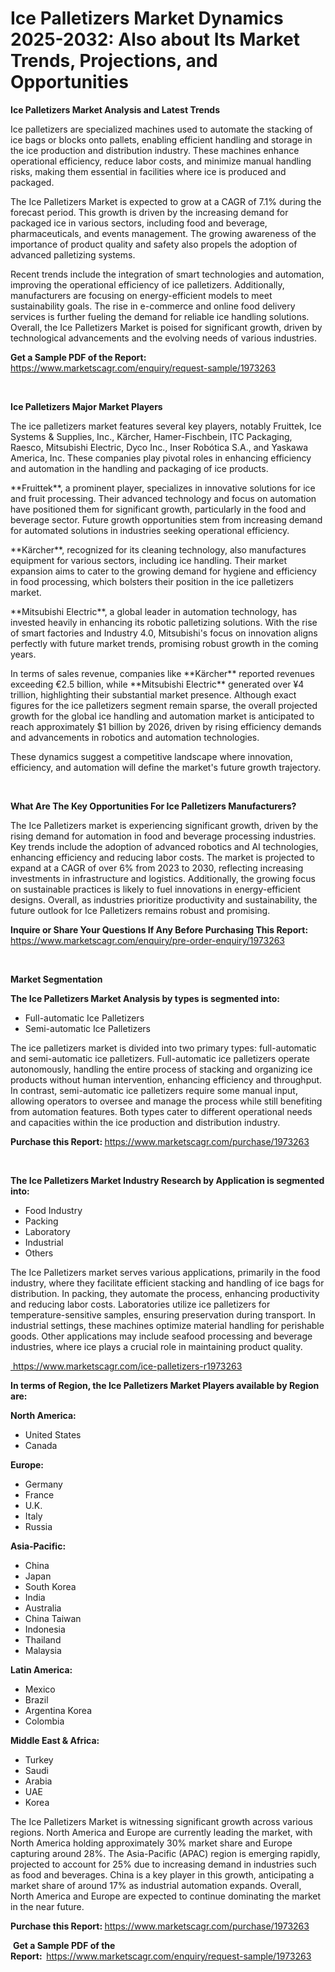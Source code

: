 <p><h1>Ice Palletizers Market Dynamics 2025-2032: Also about Its Market Trends, Projections, and Opportunities</h1></p><p><strong>Ice Palletizers Market Analysis and Latest Trends</strong></p>
<p><p>Ice palletizers are specialized machines used to automate the stacking of ice bags or blocks onto pallets, enabling efficient handling and storage in the ice production and distribution industry. These machines enhance operational efficiency, reduce labor costs, and minimize manual handling risks, making them essential in facilities where ice is produced and packaged.</p><p>The Ice Palletizers Market is expected to grow at a CAGR of 7.1% during the forecast period. This growth is driven by the increasing demand for packaged ice in various sectors, including food and beverage, pharmaceuticals, and events management. The growing awareness of the importance of product quality and safety also propels the adoption of advanced palletizing systems.</p><p>Recent trends include the integration of smart technologies and automation, improving the operational efficiency of ice palletizers. Additionally, manufacturers are focusing on energy-efficient models to meet sustainability goals. The rise in e-commerce and online food delivery services is further fueling the demand for reliable ice handling solutions. Overall, the Ice Palletizers Market is poised for significant growth, driven by technological advancements and the evolving needs of various industries.</p></p>
<p><strong>Get a Sample PDF of the Report:&nbsp;</strong> <a href="https://www.marketscagr.com/enquiry/request-sample/1973263?utm_campaign=2383&utm_medium=2&utm_source=Github&utm_content=ia&utm_term=12042025&utm_id=ice-palletizers">https://www.marketscagr.com/enquiry/request-sample/1973263</a></p>
<p>&nbsp;</p>
<p><strong>Ice Palletizers Major Market Players</strong></p>
<p><p>The ice palletizers market features several key players, notably Fruittek, Ice Systems & Supplies, Inc., Kärcher, Hamer-Fischbein, ITC Packaging, Raesco, Mitsubishi Electric, Dyco Inc., Inser Robótica S.A., and Yaskawa America, Inc. These companies play pivotal roles in enhancing efficiency and automation in the handling and packaging of ice products.</p><p>**Fruittek**, a prominent player, specializes in innovative solutions for ice and fruit processing. Their advanced technology and focus on automation have positioned them for significant growth, particularly in the food and beverage sector. Future growth opportunities stem from increasing demand for automated solutions in industries seeking operational efficiency.</p><p>**Kärcher**, recognized for its cleaning technology, also manufactures equipment for various sectors, including ice handling. Their market expansion aims to cater to the growing demand for hygiene and efficiency in food processing, which bolsters their position in the ice palletizers market.</p><p>**Mitsubishi Electric**, a global leader in automation technology, has invested heavily in enhancing its robotic palletizing solutions. With the rise of smart factories and Industry 4.0, Mitsubishi's focus on innovation aligns perfectly with future market trends, promising robust growth in the coming years.</p><p>In terms of sales revenue, companies like **Kärcher** reported revenues exceeding €2.5 billion, while **Mitsubishi Electric** generated over ¥4 trillion, highlighting their substantial market presence. Although exact figures for the ice palletizers segment remain sparse, the overall projected growth for the global ice handling and automation market is anticipated to reach approximately $1 billion by 2026, driven by rising efficiency demands and advancements in robotics and automation technologies. </p><p>These dynamics suggest a competitive landscape where innovation, efficiency, and automation will define the market's future growth trajectory.</p></p>
<p>&nbsp;</p>
<p><strong>What Are The Key Opportunities For Ice Palletizers Manufacturers?</strong></p>
<p><p>The Ice Palletizers market is experiencing significant growth, driven by the rising demand for automation in food and beverage processing industries. Key trends include the adoption of advanced robotics and AI technologies, enhancing efficiency and reducing labor costs. The market is projected to expand at a CAGR of over 6% from 2023 to 2030, reflecting increasing investments in infrastructure and logistics. Additionally, the growing focus on sustainable practices is likely to fuel innovations in energy-efficient designs. Overall, as industries prioritize productivity and sustainability, the future outlook for Ice Palletizers remains robust and promising.</p></p>
<p><strong>Inquire or Share Your Questions If Any Before Purchasing This Report:</strong> <a href="https://www.marketscagr.com/enquiry/pre-order-enquiry/1973263?utm_campaign=2383&utm_medium=2&utm_source=Github&utm_content=ia&utm_term=12042025&utm_id=ice-palletizers">https://www.marketscagr.com/enquiry/pre-order-enquiry/1973263</a></p>
<p>&nbsp;</p>
<p><strong>Market Segmentation</strong></p>
<p><strong>The Ice Palletizers Market Analysis by types is segmented into:</strong></p>
<p><ul><li>Full-automatic Ice Palletizers</li><li>Semi-automatic Ice Palletizers</li></ul></p>
<p><p>The ice palletizers market is divided into two primary types: full-automatic and semi-automatic ice palletizers. Full-automatic ice palletizers operate autonomously, handling the entire process of stacking and organizing ice products without human intervention, enhancing efficiency and throughput. In contrast, semi-automatic ice palletizers require some manual input, allowing operators to oversee and manage the process while still benefiting from automation features. Both types cater to different operational needs and capacities within the ice production and distribution industry.</p></p>
<p><strong>Purchase this Report:&nbsp;</strong><a href="https://www.marketscagr.com/purchase/1973263?utm_campaign=2383&utm_medium=2&utm_source=Github&utm_content=ia&utm_term=12042025&utm_id=ice-palletizers">https://www.marketscagr.com/purchase/1973263</a></p>
<p>&nbsp;</p>
<p><strong>The Ice Palletizers Market Industry Research by Application is segmented into:</strong></p>
<p><ul><li>Food Industry</li><li>Packing</li><li>Laboratory</li><li>Industrial</li><li>Others</li></ul></p>
<p><p>The Ice Palletizers market serves various applications, primarily in the food industry, where they facilitate efficient stacking and handling of ice bags for distribution. In packing, they automate the process, enhancing productivity and reducing labor costs. Laboratories utilize ice palletizers for temperature-sensitive samples, ensuring preservation during transport. In industrial settings, these machines optimize material handling for perishable goods. Other applications may include seafood processing and beverage industries, where ice plays a crucial role in maintaining product quality.</p></p>
<p><a href="https://www.marketscagr.com/ice-palletizers-r1973263?utm_campaign=2383&utm_medium=2&utm_source=Github&utm_content=ia&utm_term=12042025&utm_id=ice-palletizers">&nbsp;https://www.marketscagr.com/ice-palletizers-r1973263</a></p>
<p><strong>In terms of Region, the Ice Palletizers Market Players available by Region are:</strong></p>
<p>
    <p> <strong> North America: </strong>
        <ul>
            <li>United States</li>
            <li>Canada</li>
        </ul>
        </p> 
    <p> <strong> Europe: </strong>
        <ul>
            <li>Germany</li>
            <li>France</li>
            <li>U.K.</li>
            <li>Italy</li>
            <li>Russia</li>
        </ul>
        </p> 
    <p> <strong> Asia-Pacific: </strong>
        <ul>
            <li>China</li>
            <li>Japan</li>
            <li>South Korea</li>
            <li>India</li>
            <li>Australia</li>
            <li>China Taiwan</li>
            <li>Indonesia</li>
            <li>Thailand</li>
            <li>Malaysia</li>
        </ul>
        </p> 
    <p> <strong> Latin America: </strong>
        <ul>
            <li>Mexico</li>
            <li>Brazil</li>
            <li>Argentina Korea</li>
            <li>Colombia</li>
        </ul>
        </p> 
    <p> <strong> Middle East & Africa: </strong>
        <ul>
            <li>Turkey</li>
            <li>Saudi</li>
            <li>Arabia</li>
            <li>UAE</li>
            <li>Korea</li>
        </ul>
    </p>
    </p>
<p><p>The Ice Palletizers Market is witnessing significant growth across various regions. North America and Europe are currently leading the market, with North America holding approximately 30% market share and Europe capturing around 28%. The Asia-Pacific (APAC) region is emerging rapidly, projected to account for 25% due to increasing demand in industries such as food and beverages. China is a key player in this growth, anticipating a market share of around 17% as industrial automation expands. Overall, North America and Europe are expected to continue dominating the market in the near future.</p></p>
<p><strong>Purchase this Report: </strong><a href="https://www.marketscagr.com/purchase/1973263?utm_campaign=2383&utm_medium=2&utm_source=Github&utm_content=ia&utm_term=12042025&utm_id=ice-palletizers">https://www.marketscagr.com/purchase/1973263</a></p>
<p>&nbsp;<strong>Get a Sample PDF of the Report:&nbsp;&nbsp;</strong><a href="https://www.marketscagr.com/enquiry/request-sample/1973263?utm_campaign=2383&utm_medium=2&utm_source=Github&utm_content=ia&utm_term=12042025&utm_id=ice-palletizers">https://www.marketscagr.com/enquiry/request-sample/1973263</a></p>
<p><strong></strong></p>
<p><p></p><p></p><p></p></p>